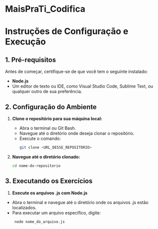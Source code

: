 # MaisPraTi_Codifica


# Instruções de Configuração e Execução


## 1. Pré-requisitos

Antes de começar, certifique-se de que você tem o seguinte instalado:

- **Node.js**
- Um editor de texto ou IDE, como Visual Studio Code, Sublime Text, ou qualquer outro de sua preferência.

## 2. Configuração do Ambiente

1. **Clone o repositório para sua máquina local:**
   - Abra o terminal ou Git Bash.
   - Navegue até o diretório onde deseja clonar o repositório.
   - Execute o comando:
     ```bash
     git clone <URL_DESSE_REPOSITÓRIO>
     ```

2. **Navegue até o diretório clonado:**
   ```bash
   cd nome-do-repositorio

## 3. Executando os Exercícios
1. **Execute os arquivos .js com Node.js**
 - Abra o terminal e navegue até o diretório onde os arquivos .js estão localizados.
- Para executar um arquivo específico, digite:
    ```bash
     node nome_do_arquivo.js
     ```

